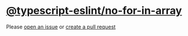 [@typescript-eslint/no-for-in-array](https://typescript-eslint.io/rules/no-for-in-array)
========================================================================================
Please [open an issue](https://github.com/rasenplanscher/eslint-config-rasenplanscher/issues/new)
or [create a pull request](https://github.com/rasenplanscher/eslint-config-rasenplanscher/edit/main/src/rules-configurations/@typescript-eslint/no-for-in-array.md)